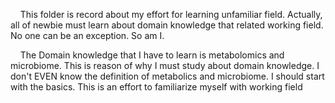 &nbsp;&nbsp;&nbsp;&nbsp;This folder is record about my effort for learning unfamiliar field. Actually, all of newbie must learn about domain knowledge that related working field. No one can be an exception. So am I. 

&nbsp;&nbsp;&nbsp;&nbsp;The Domain knowledge that I have to learn is metabolomics and microbiome. This is reason of why I must study about domain knowledge. I don't EVEN know the definition of metabolics and microbiome. I should start with the basics. This is an effort to familiarize myself with working field

